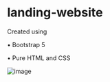 # landing-website

Created using 

  • Bootstrap 5 
  
  • Pure HTML and CSS 

![image](https://github.com/Scratch-io/landing-website/assets/114133634/ad792dec-a59a-45dc-84e5-c683500e68a5)

